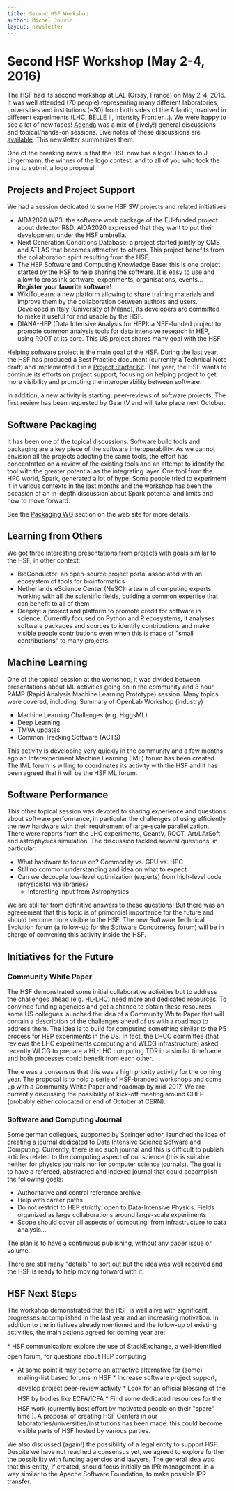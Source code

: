 ```yaml
---
title: Second HSF Workshop
author: Michel Jouvin
layout: newsletter
---
```


# Second HSF Workshop (May 2-4, 2016)

The HSF had its second workshop at LAL (Orsay, France) on May 2-4, 2016. It was well attended (70 people) representing many different laboratories, universities and institutions (~30) from both sides of the Atlantic, involved in different experiments (LHC, BELLE II, Intensity Frontier...). We were happy to see a lot of new faces! [Agenda](https://indico.cern.ch/event/496146/timetable/) was a mix of (lively!) general discussions and topical/hands-on sessions. Live notes of these discussions are [available](????). This newsletter summarizes them.

One of the breaking news is that the HSF now has a logo! Thanks to J. Lingermann, the winner of the logo contest, and to all of you who took the time to submit a logo proposal.


## Projects and Project Support

We had a session dedicated to some HSF SW projects and related initiatives
* AIDA2020 WP3: the software work package of the EU-funded project about detector R&D. AIDA2020 expressed that they want to put their development under the HSF umbrella.
* Next Generation Conditions Database: a project started jointly by CMS and ATLAS that becomes attractive to others. This project benefits from the collaboration spirit resulting from the HSF.
* The HEP Software and Computing Knowledge Base: this is one project started by the HSF to help sharing the software. It is easy to use and allow to crosslink software, experiments, organisations, events... **Register your favorite software!**
* WikiToLearn: a new platform allowing to share training materials and improve them by the collaboration between authors and users. Developed in Italy (University of Milano), its developers are committed to make it useful for and usable by the HSF.
* DIANA-HEP (Data Intensive Analysis for HEP): a NSF-funded project to promote common analysis tools for data intensive research in HEP, using ROOT at its core. This US project shares many goal with the HSF.


Helping software project is the main goal of the HSF. During the last year, the HSF has produced a Best Practice document (currently a Technical Note draft) and implemented it in a [Project Starter Kit](https://github.com/HEP-SF/tools). This year, the HSF wants to continue its efforts on project support, focusing on helping project to get more visibility and promoting the interoperability between software.

In addition, a new activity is starting: peer-reviews of software projects. The first review has been requested by GeantV and will take place next October.


## Software Packaging

It has been one of the topical discussions. Software build tools and packaging are a key piece of the software interoperability. As we cannot envision all the projects adopting the same tools, the effort has concentrated on a review of the existing tools and an attempt to identify the tool with the greater potential as the integrating layer. One tool from the HPC world, Spark, generated a lot of hype. Some people tried to experiment it in various contexts in the last months and the workshop has been the occasion of an in-depth discussion about Spark potential and limits and how to move forward.

See the [Packaging WG](http://hepsoftwarefoundation.org/workinggroups/2015/11/04/packaging.html) section on the web site for more details.


## Learning from Others

We got three interesting presentations from projects with goals similar to the HSF, in other context:
* BioConductor: an open-source project portal associated with an ecosystem of tools for bioinformatics
* Netherlands eScience Center (NeSC): a team of computing experts working with all the scientific fields, building a common expertise that can benefit to all of them
* Deepsy: a project and platform to promote credit for software in science. Currently focused on Python and R ecosystems, it analyses software packages and sources to identify contributions and make visible people contributions even when this is made of "small contributions" to many projects.

## Machine Learning

One of the topical session at the workshop, it was divided between presentations about ML activities going on in the community and 3 hour RAMP (Rapid Analysis Machine Learning Prototype) session. Many topics were covered, including:
Summary of OpenLab Workshop (industry)

* Machine Learning Challenges (e.g. HiggsML)
* Deep Learning
* TMVA updates
* Common Tracking Software (ACTS)

This activity is developing very quickly in the community and a few months ago an Interexperiment Machine Learning (IML) forum has been created. The IML forum is willing to coordinates its activity with the HSF and it has been agreed that it will be the HSF ML forum.

## Software Performance

This other topical session was devoted to sharing experience and questions about software performance, in particular the challenges of using efficiently the new hardware with their requirement of large-scale parallelization. There were reports from the LHC experiments, GeantV, ROOT, Art/LArSoft and astrophysics simulation. The discussion tackled several questions, in particular:
* What hardware to focus on? Commodity vs. GPU vs. HPC
* Still no common understanding and idea on what to expect
* Can we decouple low-level optimization (experts) from high-level code (physicists) via libraries?
  * Interesting input from Astrophysics

We are still far from definitive answers to these questions! But there was an agreeement that this topic is of primordial importance for the future and should become more visible in the HSF. The new Software Technical Evolution forum (a follow-up for the Software Concurrency forum) will be in charge of convening this activity inside the HSF.


## Initiatives for the Future

### Community White Paper

The HSF demonstrated some initial collaborative activities but to address the challenges ahead (e.g. HL-LHC) need more and dedicated resources. To convince funding agencies and get a chance to obtain these resources, some US collegues launched the idea of a Community White Paper that will contain a description of the challenges ahead of us with a roadmap to address them. The idea is to build for computing something similar to the P5 process for HEP experiments in the US. In fact, the LHCC committee (that reviews the LHC experiments computing and WLCG infrastructure) asked recently WLCG to prepare a HL-LHC computing TDR in a similar timeframe and both processes could benefit from each other.

There was a consensus that this was a high priority activity for the coming year. The proposal is to hold a serie of HSF-branded workshops and come up with a Community White Paper and roadmap by mid-2017. We are currently discussing the possibility of kick-off meeting around CHEP (probably either colocated or end of October at CERN).

### Software and Computing Journal

Some german collegues, supported by Springer editor, launched the idea of creating a journal dedicated to Data Intensive Science Sofware and Computing. Currently, there is no such journal and this is difficult to publish articles related to the computing aspect of our science (this is suitable neither for physics journals nor for computer science journals). The goal is to have a refereed, abstracted and indexed journal that could acoomplish the following goals:

* Authoritative and central reference archive
* Help with career paths
* Do not restrict to HEP strictly: open to Data-Intensive Physics. Fields organized as large collaborations around large-scale experiments
* Scope should cover all aspects of computing: from infrastructure to data analysis…

The plan is to have a continuous publishing, without any paper issue or volume.

There are still many "details" to sort out but the idea was well received and the HSF is ready to help moving forward with it.


## HSF Next Steps

The workshop demonstrated that the HSF is well alive with significant progresses accomplished in the last year and an increasing motivation.
In addition to the initiatives already mentioned and the follow-up of existing activities, the main actions agreed for coming year are: 

* HSF communication: explore the use of StackExchange, a well-identified open forum, for questions about HEP computing
  * At some point it may become an attractive alternative for (some) mailing-list based forums in HSF
* Increase software project support, develop project peer-review activity
* Look for an official blessing of the HSF by bodies like ECFA/ICFA
* Find some dedicated resources for the HSF work (currently best effort by motivated people on their "spare" time!). A proposal of creating HSF Centers in our laboratories/universities/institutions has been made: this could become visible parts of HSF hosted by various parties.

We also discussed (again!) the possibility of a legal entity to support HSF. Despite we have not reached a consensus yet, we agreed to explore further the possibility with funding agencies and lawyers. The general idea was that this entity, if created, should focus initially on IPR management, in a way similar to the Apache Software Foundation, to make possible IPR transfer.

